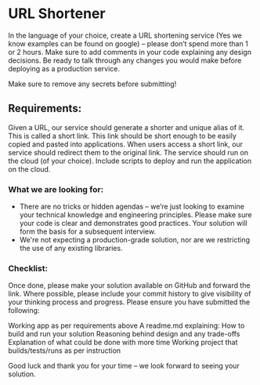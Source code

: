 # URL Shortener

In the language of your choice, create a URL shortening service (Yes we know examples can be found on google) – please don’t spend more than 1 or 2 hours. Make sure to add comments in your code explaining any design decisions. Be ready to talk through any changes you would make before deploying as a production service.

Make sure to remove any secrets before submitting! 

## Requirements:

Given a URL, our service should generate a shorter and unique alias of it. This is called a short link. This link should be short enough to be easily copied and pasted into applications.
When users access a short link, our service should redirect them to the original link.
The service should run on the cloud (of your choice). Include scripts to deploy and run the application on the cloud.
 
### What we are looking for:

* There are no tricks or hidden agendas – we’re just looking to examine your technical knowledge and engineering principles. Please make sure your code is clear and demonstrates good practices. Your solution will form the basis for a subsequent interview.
* We're not expecting a production-grade solution, nor are we restricting the use of any existing libraries.

### Checklist:

Once done, please make your solution available on GitHub and forward the link. Where possible, please include your commit history to give visibility of your thinking process and progress. Please ensure you have submitted the following:

Working app as per requirements above
A readme.md explaining:
How to build and run your solution
Reasoning behind design and any trade-offs
Explanation of what could be done with more time
Working project that builds/tests/runs as per instruction
 
Good luck and thank you for your time – we look forward to seeing your solution.
 